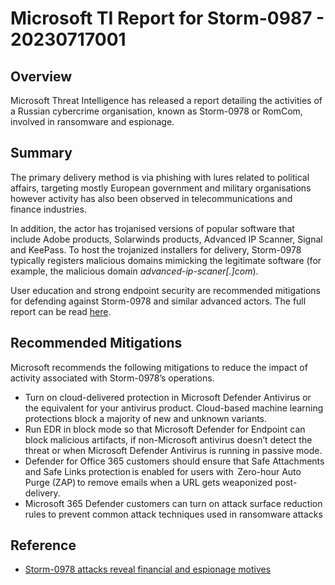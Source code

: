  
# Microsoft TI Report for Storm-0987 - 20230717001

## Overview

Microsoft Threat Intelligence has released a report detailing the activities of a Russian cybercrime organisation, known as Storm-0978 or RomCom, involved in ransomware and espionage.

## Summary

The primary delivery method is via phishing with lures related to political affairs, targeting mostly European government and military organisations however activity has also been observed in telecommunications and finance industries.

In addition, the actor has trojanised versions of popular software that include Adobe products, Solarwinds products, Advanced IP Scanner, Signal and KeePass. To host the trojanized installers for delivery, Storm-0978 typically registers malicious domains mimicking the legitimate software (for example, the malicious domain _advanced-ip-scaner[.]com_).

User education and strong endpoint security are recommended mitigations for defending against Storm-0978 and similar advanced actors. The full report can be read [here](https://www.microsoft.com/en-us/security/blog/2023/07/11/storm-0978-attacks-reveal-financial-and-espionage-motives/).

## Recommended Mitigations

Microsoft recommends the following mitigations to reduce the impact of activity associated with Storm-0978’s operations.

- Turn on cloud-delivered protection in Microsoft Defender Antivirus or the equivalent for your antivirus product. Cloud-based machine learning protections block a majority of new and unknown variants.
- Run EDR in block mode so that Microsoft Defender for Endpoint can block malicious artifacts, if non-Microsoft antivirus doesn’t detect the threat or when Microsoft Defender Antivirus is running in passive mode.
- Defender for Office 365 customers should ensure that Safe Attachments and Safe Links protection is enabled for users with  Zero-hour Auto Purge (ZAP) to remove emails when a URL gets weaponized post-delivery.
- Microsoft 365 Defender customers can turn on attack surface reduction rules to prevent common attack techniques used in ransomware attacks

## Reference

* [Storm-0978 attacks reveal financial and espionage motives](https://www.microsoft.com/en-us/security/blog/2023/07/11/storm-0978-attacks-reveal-financial-and-espionage-motives/)